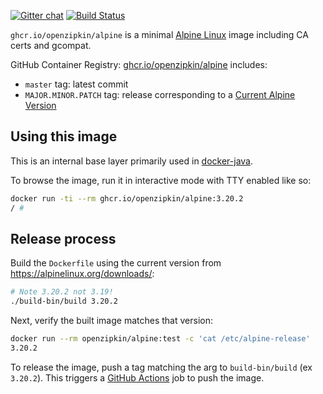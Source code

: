 [![Gitter chat](http://img.shields.io/badge/gitter-join%20chat%20%E2%86%92-brightgreen.svg)](https://gitter.im/openzipkin/zipkin)
[![Build Status](https://github.com/openzipkin/docker-alpine/workflows/test/badge.svg)](https://github.com/openzipkin/docker-alpine/actions?query=workflow%3Atest)

`ghcr.io/openzipkin/alpine` is a minimal [Alpine Linux](https://alpinelinux.org) image including
CA certs and gcompat.

GitHub Container Registry: [ghcr.io/openzipkin/alpine](https://github.com/orgs/openzipkin/packages/container/package/alpine) includes:
 * `master` tag: latest commit
 * `MAJOR.MINOR.PATCH` tag: release corresponding to a [Current Alpine Version](https://alpinelinux.org/downloads/)

## Using this image
This is an internal base layer primarily used in [docker-java](https://github.com/openzipkin/docker-java).

To browse the image, run it in interactive mode with TTY enabled like so:
```bash
docker run -ti --rm ghcr.io/openzipkin/alpine:3.20.2
/ #
```

## Release process
Build the `Dockerfile` using the current version from https://alpinelinux.org/downloads/:
```bash
# Note 3.20.2 not 3.19!
./build-bin/build 3.20.2
```

Next, verify the built image matches that version:
```bash
docker run --rm openzipkin/alpine:test -c 'cat /etc/alpine-release'
3.20.2
```

To release the image, push a tag matching the arg to `build-bin/build` (ex `3.20.2`).
This triggers a [GitHub Actions](https://github.com/openzipkin/docker-alpine/actions) job to push the image.
